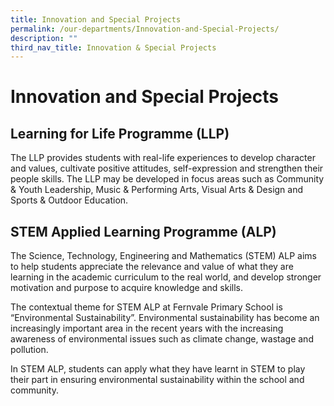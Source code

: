 ```yaml
---
title: Innovation and Special Projects
permalink: /our-departments/Innovation-and-Special-Projects/
description: ""
third_nav_title: Innovation & Special Projects
---
```

# Innovation and Special Projects

## Learning for Life Programme (LLP)

The LLP provides students with real-life experiences to develop character and values, cultivate positive attitudes, self-expression and strengthen their people skills. The LLP may be developed in focus areas such as Community & Youth Leadership, Music & Performing Arts, Visual Arts & Design and Sports & Outdoor Education.  

## STEM Applied Learning Programme (ALP)

The Science, Technology, Engineering and Mathematics (STEM) ALP aims to help students appreciate the relevance and value of what they are learning in the academic curriculum to the real world, and develop stronger motivation and purpose to acquire knowledge and skills.

The contextual theme for STEM ALP at Fernvale Primary School is “Environmental Sustainability”. Environmental sustainability has become an increasingly important area in the recent years with the increasing awareness of environmental issues such as climate change, wastage and pollution.

In STEM ALP, students can apply what they have learnt in STEM to play their part in ensuring environmental sustainability within the school and community.